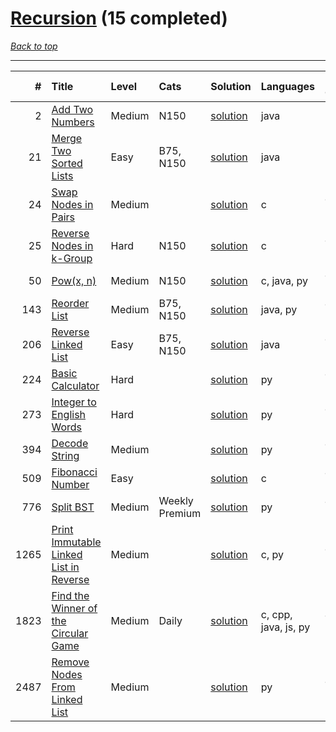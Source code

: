 # [Recursion](<https://leetcode.com/tag/Recursion/>) (15 completed)

*[Back to top](<../../README.md>)*

------

|    # | Title                                                                                                            | Level   | Cats           | Solution                                                          | Languages            | Date Complete   |
|-----:|:-----------------------------------------------------------------------------------------------------------------|:--------|:---------------|:------------------------------------------------------------------|:---------------------|:----------------|
|    2 | [Add Two Numbers](<https://leetcode.com/problems/add-two-numbers>)                                               | Medium  | N150           | [solution](<../_2. Add Two Numbers.md>)                           | java                 | May 22, 2024    |
|   21 | [Merge Two Sorted Lists](<https://leetcode.com/problems/merge-two-sorted-lists>)                                 | Easy    | B75, N150      | [solution](<../_21. Merge Two Sorted Lists.md>)                   | java                 | May 22, 2024    |
|   24 | [Swap Nodes in Pairs](<https://leetcode.com/problems/swap-nodes-in-pairs>)                                       | Medium  |                | [solution](<../_24. Swap Nodes in Pairs.md>)                      | c                    | Jun 07, 2024    |
|   25 | [Reverse Nodes in k-Group](<https://leetcode.com/problems/reverse-nodes-in-k-group>)                             | Hard    | N150           | [solution](<../_25. Reverse Nodes in k-Group.md>)                 | c                    | Jun 07, 2024    |
|   50 | [Pow(x, n)](<https://leetcode.com/problems/powx-n>)                                                              | Medium  | N150           | [solution](<../_50. Pow(x, n).md>)                                | c, java, py          | Jun 23, 2024    |
|  143 | [Reorder List](<https://leetcode.com/problems/reorder-list>)                                                     | Medium  | B75, N150      | [solution](<../_143. Reorder List.md>)                            | java, py             | Jun 11, 2024    |
|  206 | [Reverse Linked List](<https://leetcode.com/problems/reverse-linked-list>)                                       | Easy    | B75, N150      | [solution](<../_206. Reverse Linked List.md>)                     | java                 | Jun 27, 2024    |
|  224 | [Basic Calculator](<https://leetcode.com/problems/basic-calculator>)                                             | Hard    |                | [solution](<../_224. Basic Calculator.md>)                        | py                   | Jun 10, 2024    |
|  273 | [Integer to English Words](<https://leetcode.com/problems/integer-to-english-words>)                             | Hard    |                | [solution](<../_273. Integer to English Words.md>)                | py                   | Jun 11, 2024    |
|  394 | [Decode String](<https://leetcode.com/problems/decode-string>)                                                   | Medium  |                | [solution](<../_394. Decode String.md>)                           | py                   | Jun 15, 2024    |
|  509 | [Fibonacci Number](<https://leetcode.com/problems/fibonacci-number>)                                             | Easy    |                | [solution](<../_509. Fibonacci Number.md>)                        | c                    | Jun 17, 2024    |
|  776 | [Split BST](<https://leetcode.com/problems/split-bst>)                                                           | Medium  | Weekly Premium | [solution](<../_776. Split BST.md>)                               | py                   | Jun 29, 2024    |
| 1265 | [Print Immutable Linked List in Reverse](<https://leetcode.com/problems/print-immutable-linked-list-in-reverse>) | Medium  |                | [solution](<../_1265. Print Immutable Linked List in Reverse.md>) | c, py                | Jun 06, 2024    |
| 1823 | [Find the Winner of the Circular Game](<https://leetcode.com/problems/find-the-winner-of-the-circular-game>)     | Medium  | Daily          | [solution](<../_1823. Find the Winner of the Circular Game.md>)   | c, cpp, java, js, py | Jul 08, 2024    |
| 2487 | [Remove Nodes From Linked List](<https://leetcode.com/problems/remove-nodes-from-linked-list>)                   | Medium  |                | [solution](<../_2487. Remove Nodes From Linked List.md>)          | py                   | Jun 12, 2024    |